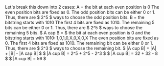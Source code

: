 Let's break this down into 2 cases:
A = the bit at each even position is 0
The even position bits are fixed as 0. The odd position bits can be either 0 or 1.
Thus, there are $ 2^5 $ ways to choose the odd position bits.
B = the bitstring starts with 1010
The first 4 bits are fixed as 1010. The remaining 5 bits can be either 0 or 1.
Thus, there are $ 2^5 $ ways to choose the remaining 5 bits.
$ A cap B = $ the bit at each even position is 0 and the bitstring starts with 1010: 1,0,1,0,X,0,X,0,X
The even position bits are fixed as 0. The first 4 bits are fixed as 1010. The remaining bit can be either 0 or 1.
Thus, there are $ 2^3 $ ways to choose the remaining bit.
$ |A cup B| = |A| + |B| - |A cap B| $
$ |A cup B| = 2^5 + 2^5 - 2^3 $
$ |A cup B| = 32 + 32 - 8 $
$ |A cup B| = 56 $
